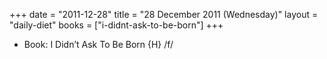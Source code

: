 +++
date = "2011-12-28"
title = "28 December 2011 (Wednesday)"
layout = "daily-diet"
books = ["i-didnt-ask-to-be-born"]
+++


* Book: I Didn’t Ask To Be Born {H} /f/